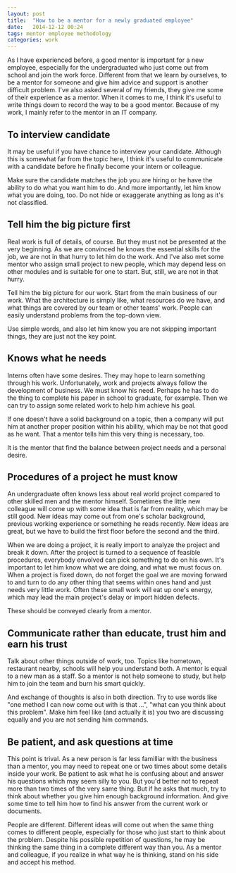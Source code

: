 ```yaml
---
layout: post
title:  "How to be a mentor for a newly graduated employee"
date:   2014-12-12 00:24
tags: mentor employee methodology
categories: work
---
```


As I have experienced before, a good mentor is important for a new employee, especially for the undergraduated who just come out from school and join the work force. Different from that we learn by ourselves, to be a mentor for someone and give him advice and support is another difficult problem. I've also asked several of my friends, they give me some of their experience as a mentor. When it comes to me, I think it's useful to write things down to record the way to be a good mentor. Because of my work, I mainly refer to the mentor in an IT company.

To interview candidate
----

It may be useful if you have chance to interview your candidate. Although this is somewhat far from the topic here, I think it's useful to communicate with a candidate before he finally become your intern or colleague.

Make sure the candidate matches the job you are hiring or he have the ability to do what you want him to do. And more importantly, let him know what you are doing, too. Do not hide or exaggerate anything as long as it's not classified.

Tell him the big picture first
----

Real work is full of details, of course. But they must not be presented at the very beginning. As we are convinced he knows the essential skills for the job, we are not in that hurry to let him do the work. And I've also met some mentor who assign small project to new people, which may depend less on other modules and is suitable for one to start. But, still, we are not in that hurry.

Tell him the big picture for our work. Start from the main business of our work. What the architecture is simply like, what resources do we have, and what things are covered by our team or other teams' work. People can easily understand problems from the top-down view.

Use simple words, and also let him know you are not skipping important things, they are just not the key point. 

Knows what he needs
----

Interns often have some desires. They may hope to learn something through his work. Unfortunately, work and projects always follow the development of business. We must know his need. Perhaps he has to do the thing to complete his paper in school to graduate, for example. Then we can try to assign some related work to help him achieve his goal.

If one doesn't have a solid background on a topic, then a company will put him at another proper position within his ability, which may be not that good as he want. That a mentor tells him this very thing is necessary, too.

It is the mentor that find the balance between project needs and a personal desire.

Procedures of a project he must know
----

An undergraduate often knows less about real world project compared to other skilled men and the mentor himself. Sometimes the little new colleague will come up with some idea that is far from reality, which may be still good. New ideas may come out from one's scholar background, previous working experience or something he reads recently. New ideas are great, but we have to build the first floor before the second and the third.

When we are doing a project, it is really import to analyze the project and break it down. After the project is turned to a sequence of feasible procedures, everybody envolved can pick something to do on his own. It's important to let him know what we are doing, and what we must focus on. When a project is fixed down, do not forget the goal we are moving forward to and turn to do any other thing that seems within ones hand and just needs very little work. Often these small work will eat up one's energy, which may lead the main project's delay or import hidden defects.

These should be conveyed clearly from a mentor.

Communicate rather than educate, trust him and earn his trust
----

Talk about other things outside of work, too. Topics like hometown, restaurant nearby, schools will help you understand both. A mentor is equal to a new man as a staff. So a mentor is not help someone to study, but help him to join the team and burn his smart quickly.

And exchange of thoughts is also in both direction. Try to use words like "one method I can now come out with is that ...", "what can you think about this problem". Make him feel like (and actually it is) you two are discussing equally and you are not sending him commands.

Be patient, and ask questions at time
----

This point is trival. As a new person is far less familliar with the business than a mentor, you may need to repeat one or two times about some details inside your work. Be patient to ask what he is confusing about and answer his questions which may seem silly to you. But you'd better not to repeat more than two times of the very same thing. But if he asks that much, try to think about whether you give him enough background information. And give some time to tell him how to find his answer from the current work or documents.

People are different. Different ideas will come out when the same thing comes to different people, especially for those who just start to think about the problem. Despite his possible repetition of questions, he may be thinking the same thing in a complete different way than you. As a mentor and colleague, if you realize in what way he is thinking, stand on his side and accept his method.

